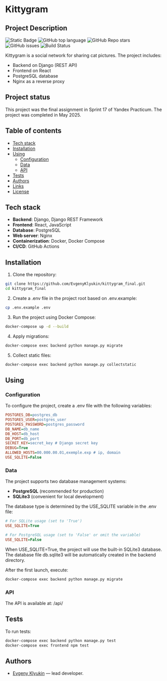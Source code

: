 # Kittygram

## Project Description
![Static Badge](https://img.shields.io/badge/EvgenyKlyukin-kittygram_final-kittygram_final)
![GitHub top language](https://img.shields.io/github/languages/top/EvgenyKlyukin/kittygram_final)
![GitHub Repo stars](https://img.shields.io/github/stars/EvgenyKlyukin/kittygram_final)
![GitHub issues](https://img.shields.io/github/issues/EvgenyKlyukin/kittygram_final)
![Build Status](https://github.com/EvgenyKlyukin/kittygram_final/actions/workflows/main.yml/badge.svg)

Kittygram is a social network for sharing cat pictures. The project includes:
- Backend on Django (REST API)
- Frontend on React
- PostgreSQL database
- Nginx as a reverse proxy

## Project status
This project was the final assignment in Sprint 17 of Yandex Practicum. The project was completed in May 2025.

## Table of contents
- [Tech stack](#tech-stack)
- [Installation](#installation)
- [Using](#using)
    - [Configuration](#configuration)
    - [Data](#data)
    - [API](#api)
- [Tests](#tests)
- [Authors](#authors)
- [Links](#links)
- [License](#license)

## Tech stack
- **Backend**: Django, Django REST Framework
- **Frontend**: React, JavaScript
- **Database**: PostgreSQL
- **Web server**: Nginx
- **Containerization**: Docker, Docker Compose
- **CI/CD**: GitHub Actions

## Installation
1. Clone the repository:
```bash
git clone https://github.com/EvgenyKlyukin/kittygram_final.git
cd kittygram_final
```
2. Create a .env file in the project root based on .env.example:
```bash
cp .env.example .env
```
3. Run the project using Docker Compose:
```bash
docker-compose up -d --build
```
4. Apply migrations:
```bash
docker-compose exec backend python manage.py migrate
```
5. Collect static files:
```bash
docker-compose exec backend python manage.py collectstatic
```

## Using

### Configuration
To configure the project, create a .env file with the following variables:
```ini
POSTGRES_DB=postgres_db
POSTGRES_USER=postgres_user
POSTGRES_PASSWORD=postgres_password
DB_NAME=db_name
DB_HOST=db_host
DB_PORT=db_port
SECRET_KEY=secret_key # Django secret key
DEBUG=True
ALLOWED_HOSTS=00.000.00.01,exemple.exp # ip, domain
USE_SQLITE=False
```

### Data
The project supports two database management systems:
- **PostgreSQL** (recommended for production)
- **SQLite3** (convenient for local development)

The database type is determined by the USE_SQLITE variable in the .env file:
```ini
# For SQLite usage (set to 'True')
USE_SQLITE=True

# For PostgreSQL usage (set to 'False' or omit the variable)
USE_SQLITE=False
```
When USE_SQLITE=True, the project will use the built-in SQLite3 database. The database file db.sqlite3 will be automatically created in the backend directory.

After the first launch, execute:
```bash
docker-compose exec backend python manage.py migrate
```

### API
The API is available at: /api/

## Tests
To run tests:
```bash
docker-compose exec backend python manage.py test
docker-compose exec frontend npm test
```

## Authors
- [Evgeny Klyukin](https://github.com/EvgenyKlyukin) — lead developer.